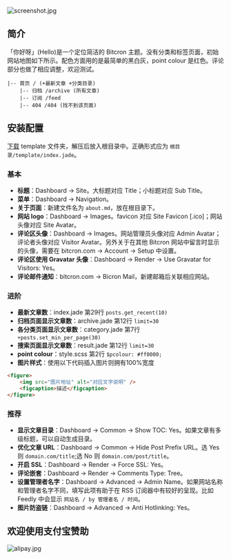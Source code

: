 ![screenshot.jpg](https://raw.githubusercontent.com/shuibaco/bitcron-theme-hello/master/screenshot.jpg)

## 简介

「你好呀」(Hello)是一个定位简洁的 Bitcron 主题。没有分类和标签页面，初始网站地图如下所示。配色方面用的是最简单的黑白灰，point colour 是红色。评论部分也做了相应调整，欢迎测试。

```
|-- 首页 / (+最新文章 +分类目录)
	|-- 归档 /archive (所有文章)
	|-- 订阅 /feed
	|-- 404 /404 (找不到该页面)
```

## 安装配置

[下载](https://github.com/shuibaco/bitcron-theme-hello) template 文件夹，解压后放入根目录中。正确形式应为 `根目录/template/index.jade`。

### 基本

- **标题**：Dashboard → Site。大标题对应 Title；小标题对应 Sub Title。
- **菜单**：Dashboard → Navigation。
- **关于页面**：新建文件名为 `about.md`，放在根目录下。
- **网站 logo**：Dashboard → Images。favicon 对应 Site Favicon [.ico]；网站头像对应 Site Avatar。
- **评论区头像**：Dashboard → Images。网站管理员头像对应 Admin Avatar；评论者头像对应 Visitor Avatar。另外关于在其他 Bitcron 网站中留言时显示的头像，需要在 bitcron.com → Account → Setup 中设置。
- **评论区使用 Gravatar 头像**：Dashboard → Render → Use Gravatar for Visitors: Yes。
- **评论邮件通知**：bitcron.com → Bicron Mail，新建邮箱后关联相应网站。

### 进阶

- **最新文章数**：index.jade 第29行 `posts.get_recent(10)`
- **归档页面显示文章数**：archive.jade 第12行 `limit=30`
- **各分类页面显示文章数**：category.jade 第7行 `+posts.set_min_per_page(30)`
- **搜索页面显示文章数**：result.jade 第12行 `limit=30`
- **point colour**：style.scss 第2行 `$pcolour: #ff0000;`
- **图片样式**：使用以下代码插入图片则拥有100%宽度

```html
<figure>
	<img src="图片地址" alt="对应文字说明" />
	<figcaption>描述</figcaption>
</figure>
```

### 推荐

- **显示文章目录**：Dashboard → Common → Show TOC: Yes。如果文章有多级标题，可以自动生成目录。
- **优化文章 URL**：Dashboard → Common → Hide Post Prefix URL。选 Yes 则 `domain.com/title`;选 No 则 `domain.com/post/title`。
- **开启 SSL**：Dashboard → Render → Force SSL: Yes。
- **评论嵌套**：Dashboard → Render → Comments Type: Tree。
- **设置管理者名字**：Dashboard → Advanced → Admin Name。如果网站名称和管理者名字不同，填写此项有助于在 RSS 订阅器中有较好的呈现。比如 Feedly 中会显示 `网站名 / by 管理者名 / 时间`。
- **图片防盗链**：Dashboard → Advanced → Anti Hotlinking: Yes。

## 欢迎使用支付宝赞助

![alipay.jpg](https://raw.githubusercontent.com/shuibaco/donate/master/alipay.jpg)